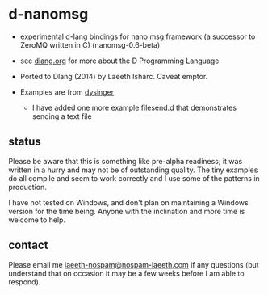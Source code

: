 d-nanomsg
=========
* experimental d-lang bindings for nano msg framework (a successor to ZeroMQ written in C) (nanomsg-0.6-beta)

* see [dlang.org](dlang.org) for more about the D Programming Language

* Ported to Dlang (2014) by Laeeth Isharc.  Caveat emptor.

* Examples are from [dysinger](https://github.com/dysinger/nanomsg-examples/blob/master/README.org)
    - I have added one more example filesend.d that demonstrates sending a text file

status
-------
Please be aware that this is something like pre-alpha readiness; it was written in a hurry and may not be of outstanding quality.  The tiny examples do all compile and seem to work correctly and I use some of the patterns in production.

I have not tested on Windows, and don't plan on maintaining a Windows version for the time being.  Anyone with the inclination and more time is welcome to help.


contact
-------
Please email me laeeth-nospam@nospam-laeeth.com if any questions (but understand that
on occasion it may be a few weeks before I am able to respond).
    

